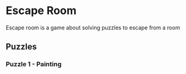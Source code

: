 # Escape Room

Escape room is a game about solving puzzles to escape from a room

## Puzzles

### Puzzle 1 - Painting


